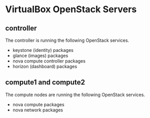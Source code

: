 # VirtualBox OpenStack Servers  

## controller  

The controller is running the following OpenStack services.  

* keystone (identity) packages  
* glance (images) packages  
* nova compute controller packages  
* horizon (dashboard) packages   

## compute1 and compute2  

The compute nodes are running the following OpenStack services.  

* nova compute packages  
* nova network packages  

